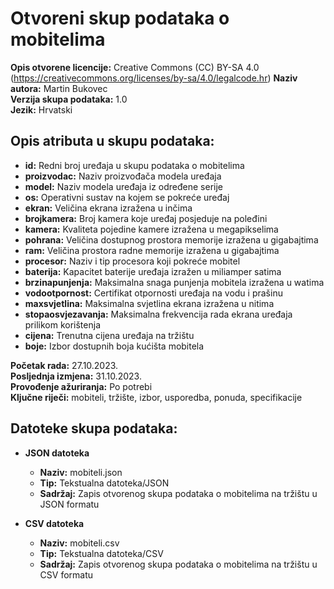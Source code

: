 # Otvoreni skup podataka o mobitelima

**Opis otvorene licencije:** Creative Commons (CC) BY-SA 4.0
(https://creativecommons.org/licenses/by-sa/4.0/legalcode.hr)
**Naziv autora:** Martin Bukovec  
**Verzija skupa podataka:** 1.0  
**Jezik:** Hrvatski

## Opis atributa u skupu podataka:

- **id:** Redni broj uređaja u skupu podataka o mobitelima
- **proizvodac:** Naziv proizvođača modela uređaja
- **model:** Naziv modela uređaja iz određene serije
- **os:** Operativni sustav na kojem se pokreće uređaj
- **ekran:** Veličina ekrana izražena u inčima
- **brojkamera:** Broj kamera koje uređaj posjeduje na poleđini
- **kamera:** Kvaliteta pojedine kamere izražena u megapikselima
- **pohrana:** Veličina dostupnog prostora memorije izražena u gigabajtima
- **ram:** Veličina prostora radne memorije izražena u gigabajtima
- **procesor:** Naziv i tip procesora koji pokreće mobitel
- **baterija:** Kapacitet baterije uređaja izražen u miliamper satima
- **brzinapunjenja:** Maksimalna snaga punjenja mobitela izražena u watima
- **vodootpornost:** Certifikat otpornosti uređaja na vodu i prašinu
- **maxsvjetlina:** Maksimalna svjetlina ekrana izražena u nitima
- **stopaosvjezavanja:** Maksimalna frekvencija rada ekrana uređaja prilikom korištenja
- **cijena:** Trenutna cijena uređaja na tržištu
- **boje:** Izbor dostupnih boja kućišta mobitela

**Početak rada:** 27.10.2023.  
**Posljednja izmjena:** 31.10.2023.  
**Provođenje ažuriranja:** Po potrebi  
**Ključne riječi:** mobiteli, tržište, izbor, usporedba, ponuda, specifikacije

## Datoteke skupa podataka:

- **JSON datoteka**
  - **Naziv:** mobiteli.json
  - **Tip:** Tekstualna datoteka/JSON
  - **Sadržaj:** Zapis otvorenog skupa podataka o mobitelima na tržištu u JSON formatu

- **CSV datoteka**
  - **Naziv:** mobiteli.csv
  - **Tip:** Tekstualna datoteka/CSV
  - **Sadržaj:** Zapis otvorenog skupa podataka o mobitelima na tržištu u CSV formatu
